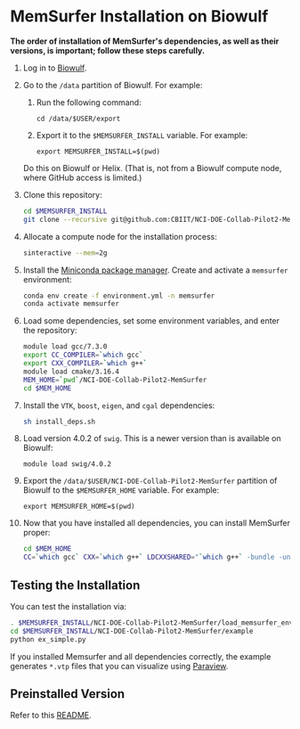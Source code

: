 # MemSurfer Installation on Biowulf

**The order of installation of MemSurfer's dependencies, as well as their versions, is important; follow these steps carefully.**

1. Log in to [Biowulf](https://hpc.nih.gov/docs/connect.html). 

2. Go to the `/data` partition of Biowulf. For example: 

   1. Run the following command:
   
      ```cd /data/$USER/export```
   
   2. Export it to the `$MEMSURFER_INSTALL` variable. For example: 
   
      ```export MEMSURFER_INSTALL=$(pwd)```

   Do this on Biowulf or Helix. (That is, not from a Biowulf compute node, where GitHub access is limited.)
 
3. Clone this repository: 

   ```bash
   cd $MEMSURFER_INSTALL
   git clone --recursive git@github.com:CBIIT/NCI-DOE-Collab-Pilot2-MemSurfer.git
   ```
2. Allocate a compute node for the installation process:

   ```bash
   sinteractive --mem=2g
   ```
3. Install the [Miniconda package manager](https://docs.conda.io/en/latest/miniconda.html). Create and activate a `memsurfer` environment:

   ```bash
   conda env create -f environment.yml -n memsurfer
   conda activate memsurfer
   ```

4. Load some dependencies, set some environment variables, and enter the repository:

   ```bash
   module load gcc/7.3.0
   export CC_COMPILER=`which gcc`
   export CXX_COMPILER=`which g++`
   module load cmake/3.16.4
   MEM_HOME=`pwd`/NCI-DOE-Collab-Pilot2-MemSurfer
   cd $MEM_HOME
   ```

5. Install the `VTK`, `boost`, `eigen`, and `cgal` dependencies:

   ```bash
   sh install_deps.sh
   ```

6. Load version 4.0.2 of `swig`. This is a newer version than is available on Biowulf:

   ```module load swig/4.0.2```
 
7. Export the `/data/$USER/NCI-DOE-Collab-Pilot2-MemSurfer` partition of Biowulf to the `$MEMSURFER_HOME` variable. For example: 

   `export MEMSURFER_HOME=$(pwd)`


8. Now that you have installed all dependencies, you can install MemSurfer proper:

    ```bash
    cd $MEM_HOME
    CC=`which gcc` CXX=`which g++` LDCXXSHARED="`which g++` -bundle -undefined dynamic_lookup" python setup.py install
    ```

## Testing the Installation

You can test the installation via:

```bash
. $MEMSURFER_INSTALL/NCI-DOE-Collab-Pilot2-MemSurfer/load_memsurfer_env.sh
cd $MEMSURFER_INSTALL/NCI-DOE-Collab-Pilot2-MemSurfer/example
python ex_simple.py
```

If you installed Memsurfer and all dependencies correctly, the example generates `*.vtp` files that you can visualize using [Paraview](https://www.paraview.org).

## Preinstalled Version
Refer to this [README](README-Biowulf_preinstallation.md).
